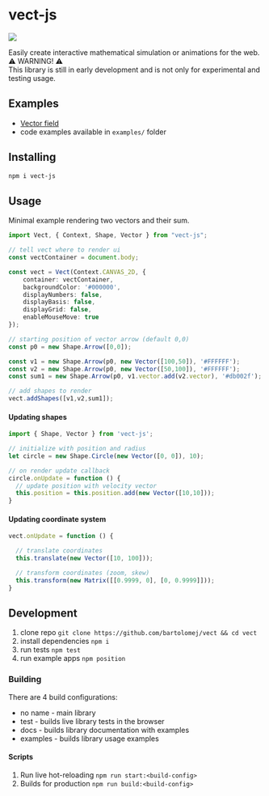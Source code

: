 # vect-js

![](https://img.shields.io/npm/v/vect-js)

Easily create interactive mathematical simulation or animations for the web.
<br>
⚠️ WARNING! ⚠️
<br> 
This library is still in early development and is not only for experimental and testing usage.

## Examples

- [Vector field](https://bartolomej.github.io/vector-field/)
- code examples available in `examples/` folder

## Installing

```bash
npm i vect-js
```

## Usage 

Minimal example rendering two vectors and their sum.
```typescript
import Vect, { Context, Shape, Vector } from "vect-js";

// tell vect where to render ui
const vectContainer = document.body;

const vect = Vect(Context.CANVAS_2D, {
    container: vectContainer,
    backgroundColor: '#000000',
    displayNumbers: false,
    displayBasis: false,
    displayGrid: false,
    enableMouseMove: true
});

// starting position of vector arrow (default 0,0)
const p0 = new Shape.Arrow([0,0]);

const v1 = new Shape.Arrow(p0, new Vector([100,50]), '#FFFFFF');
const v2 = new Shape.Arrow(p0, new Vector([50,100]), '#FFFFFF');
const sum1 = new Shape.Arrow(p0, v1.vector.add(v2.vector), '#db002f');

// add shapes to render
vect.addShapes([v1,v2,sum1]);
```

#### Updating shapes
```typescript
import { Shape, Vector } from 'vect-js';

// initialize with position and radius
let circle = new Shape.Circle(new Vector([0, 0]), 10);

// on render update callback
circle.onUpdate = function () {
  // update position with velocity vector
  this.position = this.position.add(new Vector([10,10]));
}
```

#### Updating coordinate system
```typescript
vect.onUpdate = function () {

  // translate coordinates
  this.translate(new Vector([10, 100]));

  // transform coordinates (zoom, skew)
  this.transform(new Matrix([[0.9999, 0], [0, 0.9999]]));
}

```
## Development

1. clone repo `git clone https://github.com/bartolomej/vect && cd vect`
2. install dependencies `npm i`
3. run tests `npm test`
4. run example apps `npm position`

### Building

There are 4 build configurations:
- no name - main library
- test - builds live library tests in the browser
- docs - builds library documentation with examples
- examples - builds library usage examples

#### Scripts
1. Run live hot-reloading `npm run start:<build-config>`
2. Builds for production `npm run build:<build-config>`